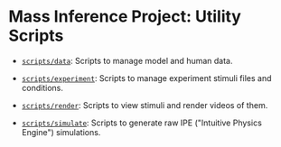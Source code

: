 # Mass Inference Project: Utility Scripts

* [`scripts/data`](https://github.com/jhamrick/mass-inference/tree/master/scripts/data):
  Scripts to manage model and human data.

* [`scripts/experiment`](https://github.com/jhamrick/mass-inference/tree/master/scripts/experiment):
  Scripts to manage experiment stimuli files and conditions.

* [`scripts/render`](https://github.com/jhamrick/mass-inference/tree/master/scripts/render):
  Scripts to view stimuli and render videos of them.

* [`scripts/simulate`](https://github.com/jhamrick/mass-inference/tree/master/scripts/simulate):
  Scripts to generate raw IPE ("Intuitive Physics Engine")
  simulations.


